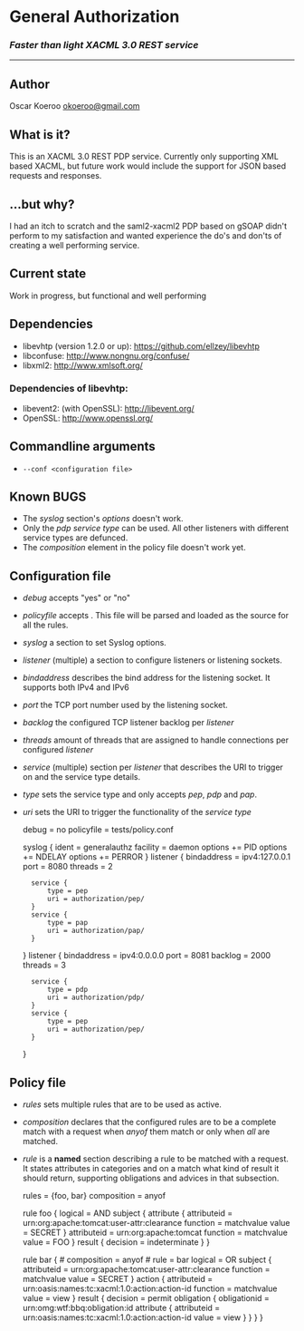 # __General Authorization__

### _Faster than light XACML 3.0 REST service_
*****

## Author
Oscar Koeroo <okoeroo@gmail.com>

## What is it?
This is an XACML 3.0 REST PDP service. Currently only supporting XML based
XACML, but future work would include the support for JSON based requests and
responses.

## ...but why?
I had an itch to scratch and the saml2-xacml2 PDP based on gSOAP didn't perform
to my satisfaction and wanted experience the do's and don'ts of creating a well
performing service.

## Current state
Work in progress, but functional and well performing

## Dependencies
* libevhtp (version 1.2.0 or up): https://github.com/ellzey/libevhtp
* libconfuse: http://www.nongnu.org/confuse/
* libxml2: http://www.xmlsoft.org/

### Dependencies of libevhtp:
* libevent2: (with OpenSSL): http://libevent.org/
* OpenSSL: http://www.openssl.org/

## Commandline arguments
* `--conf <configuration file>`

## Known BUGS
* The _syslog_ section's _options_ doesn't work.
* Only the _pdp_ _service_ _type_ can be used. All other listeners with different service types are defunced.
* The _composition_ element in the policy file doesn't work yet.

## Configuration file
* _debug_ accepts "yes" or "no"
* _policyfile_ accepts <relative path to the policy file>. This file will be parsed and loaded as the source for all the rules.
* _syslog_ a section to set Syslog options.
* _listener_ (multiple) a section to configure listeners or listening sockets.
* _bindaddress_ describes the bind address for the listening socket. It supports both IPv4 and IPv6
* _port_ the TCP port number used by the listening socket.
* _backlog_ the configured TCP listener backlog per _listener_
* _threads_ amount of threads that are assigned to handle connections per configured _listener_
* _service_ (multiple) section per _listener_ that describes the URI to trigger on and the service type details.
* _type_ sets the service type and only accepts _pep_, _pdp_ and _pap_.
* _uri_ sets the URI to trigger the functionality of the _service_ _type_


    debug = no
    policyfile = tests/policy.conf  
    
    syslog {
        ident = generalauthz
        facility = daemon
        options += PID
        options += NDELAY
        options += PERROR
    }
    listener {
        bindaddress = ipv4:127.0.0.1
        port = 8080
        threads = 2  
    
        service {
            type = pep
            uri = authorization/pep/
        }
        service {
            type = pap
            uri = authorization/pap/
        }
    }
    listener {
        bindaddress = ipv4:0.0.0.0
        port = 8081
        backlog = 2000
        threads = 3  
    
        service {
            type = pdp
            uri = authorization/pdp/
        }
        service {
            type = pep
            uri = authorization/pep/
        }
    }

## Policy file
* _rules_ sets multiple rules that are to be used as active.
* _composition_ declares that the configured rules are to be a complete match with a request when _anyof_ them match or only when _all_ are matched.
* _rule_ is a **named** section describing a rule to be matched with a request. It states attributes in categories and on a match what kind of result it should return, supporting obligations and advices in that subsection.


    rules = {foo, bar}
    composition = anyof  
    
    rule foo {
        logical = AND
        subject {
            attribute {
                attributeid = urn:org:apache:tomcat:user-attr:clearance
                function = matchvalue
                value = SECRET
            }
            attributeid = urn:org:apache:tomcat
            function = matchvalue
            value = FOO
        }
        result {
            decision = indeterminate
        }
    }  
    
    rule bar {
        # composition = anyof
        # rule = bar
        logical = OR
        subject {
            attributeid = urn:org:apache:tomcat:user-attr:clearance
            function = matchvalue
            value = SECRET
        }
        action {
            attributeid = urn:oasis:names:tc:xacml:1.0:action:action-id
            function = matchvalue
            value = view
        }
        result {
            decision = permit
            obligation {
                obligationid = urn:omg:wtf:bbq:obligation:id
                attribute {
                    attributeid = urn:oasis:names:tc:xacml:1.0:action:action-id
                    value = view
                }
            }
        }
    }


